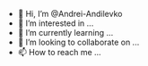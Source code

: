 - 👋 Hi, I’m @Andrei-Andilevko
- 👀 I’m interested in ...
- 🌱 I’m currently learning ...
- 💞️ I’m looking to collaborate on ...
- 📫 How to reach me ...

<!---
Andrei-Andilevko/Andrei-Andilevko is a ✨ special ✨ repository because its `README.md` (this file) appears on your GitHub profile.
You can click the Preview link to take a look at your changes.
--->
